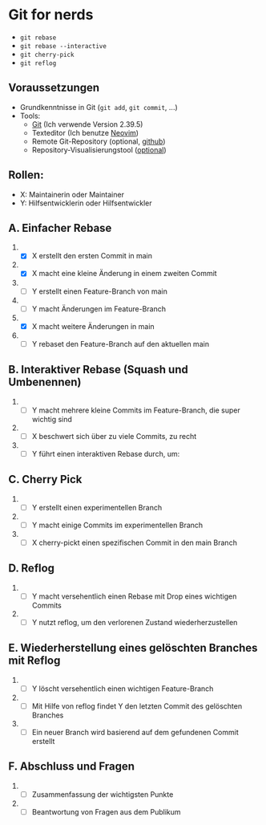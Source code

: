 # Git for nerds 
- `git rebase`
- `git rebase --interactive`
- `git cherry-pick`
- `git reflog`

## Voraussetzungen
- Grundkenntnisse in Git (`git add`, `git commit`, ...)
- Tools:
  - [Git](https://git-scm.com/) (Ich verwende Version 2.39.5)
  - Texteditor (Ich benutze [Neovim](https://neovim.io/))
  - Remote Git-Repository (optional, [github](https://github.com/))
  - Repository-Visualisierungstool ([optional](https://github.com/git-up/GitUp))

## Rollen:
- X: Maintainerin oder Maintainer
- Y: Hilfsentwicklerin oder Hilfsentwickler

## A. Einfacher Rebase

1. - [x] X erstellt den ersten Commit in main
2. - [x] X macht eine kleine Änderung in einem zweiten Commit
3. - [ ] Y erstellt einen Feature-Branch von main
4. - [ ] Y macht Änderungen im Feature-Branch
5. - [x] X macht weitere Änderungen in main
6. - [ ] Y rebaset den Feature-Branch auf den aktuellen main

## B. Interaktiver Rebase (Squash und Umbenennen)

1. - [ ] Y macht mehrere kleine Commits im Feature-Branch, die super wichtig sind
2. - [ ] X beschwert sich über zu viele Commits, zu recht
3. - [ ] Y führt einen interaktiven Rebase durch, um:

## C. Cherry Pick

1. - [ ] Y erstellt einen experimentellen Branch
2. - [ ] Y macht einige Commits im experimentellen Branch
3. - [ ] X cherry-pickt einen spezifischen Commit in den main Branch

## D. Reflog

1. - [ ] Y macht versehentlich einen Rebase mit Drop eines wichtigen Commits
2. - [ ] Y nutzt reflog, um den verlorenen Zustand wiederherzustellen

## E. Wiederherstellung eines gelöschten Branches mit Reflog

1. - [ ] Y löscht versehentlich einen wichtigen Feature-Branch
2. - [ ] Mit Hilfe von reflog findet Y den letzten Commit des gelöschten Branches
3. - [ ] Ein neuer Branch wird basierend auf dem gefundenen Commit erstellt

## F. Abschluss und Fragen

1. - [ ] Zusammenfassung der wichtigsten Punkte
2. - [ ] Beantwortung von Fragen aus dem Publikum
